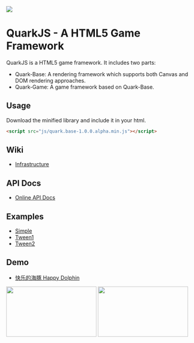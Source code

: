 <img src="http://quark-dev-team.github.com/quarkjs/wiki/images/quark.jpg">

QuarkJS - A HTML5 Game Framework
================================

QuarkJS is a HTML5 game framework. It includes two parts:

* Quark-Base: A rendering framework which supports both Canvas and DOM rendering approaches.
* Quark-Game: A game framework based on Quark-Base.

Usage
-----------------
Download the minified library and include it in your html.

```html
<script src="js/quark.base-1.0.0.alpha.min.js"></script>
```

Wiki
-----------------
* [Infrastructure](http://github.com/quark-dev-team/quarkjs/wiki/Quark-Infrastructure)

API Docs
-----------------
* [Online API Docs](http://quark-dev-team.github.com/quarkjs/docs/)

Examples
-----------------
* [Simple](http://quark-dev-team.github.com/quarkjs/examples/simple1.html)
* [Tween1](http://quark-dev-team.github.com/quarkjs/examples/tween1.html)
* [Tween2](http://quark-dev-team.github.com/quarkjs/examples/tween2.html)

Demo
-----------------
* [快乐的海豚 Happy Dolphin](http://www.riaidea.com/html5/dolphin/)
<img src="http://quark-dev-team.github.com/quarkjs/wiki/images/dolphin_startup_s.jpg" width="240" height="134">
<img src="http://quark-dev-team.github.com/quarkjs/wiki/images/dolphin_main_s.jpg" width="240" height="134">